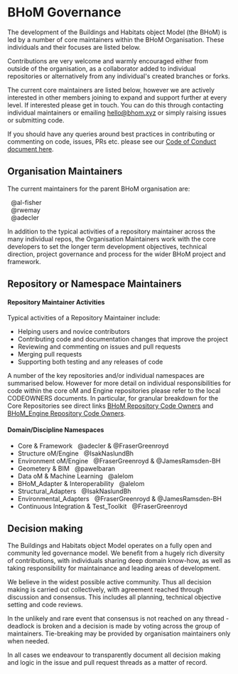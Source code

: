 # BHoM Governance 

The development of the Buildings and Habitats object Model (the BHoM) is led by a number of core maintainers within the BHoM Organisation. These individuals and their focuses are listed below.

Contributions are very welcome and warmly encouraged either from outside of the organisation, as a collaborator added to individual repositories or alternatively from any individual's created branches or forks.

The current core maintainers are listed below, however we are actively interested in other members joining to expand and support further at every level. If interested please get in touch. You can do this through contacting individual maintainers or emailing hello@bhom.xyz or simply raising issues or submitting code. 


If you should have any queries around best practices in contributing or commenting on code, issues, PRs etc. please see our [Code of Conduct document here](https://github.com/BHoM/BHoM/blob/main/docs/CODE_OF_CONDUCT.md).

## Organisation Maintainers 

The current maintainers for the parent BHoM organisation are:  

  &nbsp;  @al-fisher  
  &nbsp;  @rwemay  
  &nbsp;  @adecler  

In addition to the typical activities of a repository maintainer across the many individual repos, the Organisation Maintainers work with the core developers to set the longer term development objectives, technical direction, project governance and process for the wider BHoM project and framework.

## Repository or Namespace Maintainers 


#### Repository Maintainer Activities
Typical activities of a Repository Maintainer include:

* Helping users and novice contributors  
* Contributing code and documentation changes that improve the project  
* Reviewing and commenting on issues and pull requests  
* Merging pull requests  
* Supporting both testing and any releases of code


A number of the key repositories and/or individual namespaces are summarised below. However for more detail on individual responsibilities for code within the core oM and Engine repositories please refer to the local CODEOWNERS documents.
In particular, for granular breakdown for the Core Repositories see direct links [BHoM Repository Code Owners](https://github.com/BHoM/BHoM/blob/main/docs/CODEOWNERS) and [BHoM_Engine Repository Code Owners](https://github.com/BHoM/BHoM_Engine/blob/main/docs/CODEOWNERS).




#### Domain/Discipline Namespaces 

* Core & Framework  &nbsp;  @adecler & @FraserGreenroyd
* Structure oM/Engine  &nbsp;  @IsakNaslundBh  
* Environment oM/Engine  &nbsp;  @FraserGreenroyd & @JamesRamsden-BH
* Geometery & BIM &nbsp;  @pawelbaran 
* Data oM & Machine Learning &nbsp;  @alelom  
* BHoM_Adapter & Interoperability  &nbsp;  @alelom
* Structural_Adapters  &nbsp;  @IsakNaslundBh  
* Environmental_Adapters  &nbsp;  @FraserGreenroyd & @JamesRamsden-BH  
* Continuous Integration & Test_Toolkit  &nbsp;  @FraserGreenroyd 


## Decision making 

The Buildings and Habitats object Model operates on a fully open and community led governance model. We benefit from a hugely rich diversity of contributions, with individuals sharing deep domain know-how, as well as taking responsibility for maintainance and leading areas of development.

We believe in the widest possible active community. Thus all decision making is carried out collectively, with agreement reached through discussion and consensus. This includes all planning, technical objective setting and code reviews.

In the unlikely and rare event that consensus is not reached on any thread - deadlock is broken and a decision is made by voting across the group of maintainers. Tie-breaking may be provided by organisation maintainers only when needed.

In all cases we endeavour to transparently document all decision making and logic in the issue and pull request threads as a matter of record.


